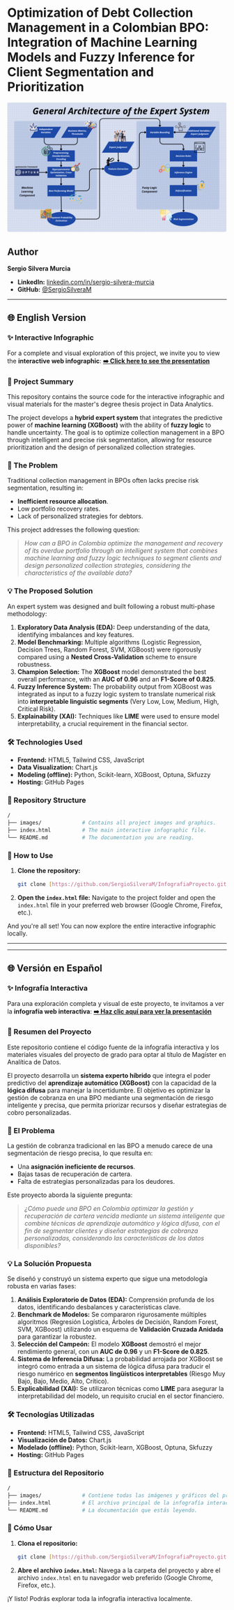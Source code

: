 # Optimization of Debt Collection Management in a Colombian BPO: Integration of Machine Learning Models and Fuzzy Inference for Client Segmentation and Prioritization

![Expert System](https://raw.githubusercontent.com/SergioSilveraM/InfografiaProyecto/main/images/Expert_Sistem.png)

## Author
**Sergio Silvera Murcia**
* **LinkedIn:** [linkedin.com/in/sergio-silvera-murcia](https://www.linkedin.com/in/sergio-silvera-murcia/)
* **GitHub:** [@SergioSilveraM](https://github.com/SergioSilveraM)

---

## 🌐 English Version

### ✨ Interactive Infographic

For a complete and visual exploration of this project, we invite you to view the **interactive web infographic**: 
**[➡️ Click here to see the presentation](https://sergiosilveram.github.io/InfografiaProyecto/)**

### 🚀 Project Summary

This repository contains the source code for the interactive infographic and visual materials for the master's degree thesis project in Data Analytics.

The project develops a **hybrid expert system** that integrates the predictive power of **machine learning (XGBoost)** with the ability of **fuzzy logic** to handle uncertainty. The goal is to optimize collection management in a BPO through intelligent and precise risk segmentation, allowing for resource prioritization and the design of personalized collection strategies.

### 🎯 The Problem

Traditional collection management in BPOs often lacks precise risk segmentation, resulting in:
* **Inefficient resource allocation**.
* Low portfolio recovery rates.
* Lack of personalized strategies for debtors.

This project addresses the following question:
> *How can a BPO in Colombia optimize the management and recovery of its overdue portfolio through an intelligent system that combines machine learning and fuzzy logic techniques to segment clients and design personalized collection strategies, considering the characteristics of the available data?*

### 💡 The Proposed Solution

An expert system was designed and built following a robust multi-phase methodology:

1.  **Exploratory Data Analysis (EDA):** Deep understanding of the data, identifying imbalances and key features.
2.  **Model Benchmarking:** Multiple algorithms (Logistic Regression, Decision Trees, Random Forest, SVM, XGBoost) were rigorously compared using a **Nested Cross-Validation** scheme to ensure robustness.
3.  **Champion Selection:** The **XGBoost** model demonstrated the best overall performance, with an **AUC of 0.96** and an **F1-Score of 0.825**.
4.  **Fuzzy Inference System:** The probability output from XGBoost was integrated as input to a fuzzy logic system to translate numerical risk into **interpretable linguistic segments** (Very Low, Low, Medium, High, Critical Risk).
5.  **Explainability (XAI):** Techniques like **LIME** were used to ensure model interpretability, a crucial requirement in the financial sector.

### 🛠️ Technologies Used

* **Frontend:** HTML5, Tailwind CSS, JavaScript
* **Data Visualization:** Chart.js
* **Modeling (offline):** Python, Scikit-learn, XGBoost, Optuna, Skfuzzy
* **Hosting:** GitHub Pages

### 📂 Repository Structure

```bash
/
├── images/             # Contains all project images and graphics.
├── index.html          # The main interactive infographic file.
└── README.md           # The documentation you are reading.
```

### 🚀 How to Use

1.  **Clone the repository:**
    ```bash
    git clone [https://github.com/SergioSilveraM/InfografiaProyecto.git](https://github.com/SergioSilveraM/InfografiaProyecto.git)
    ```
2.  **Open the `index.html` file:**
    Navigate to the project folder and open the `index.html` file in your preferred web browser (Google Chrome, Firefox, etc.).

And you're all set! You can now explore the entire interactive infographic locally.

---
---

## 🌐 Versión en Español

### ✨ Infografía Interactiva

Para una exploración completa y visual de este proyecto, te invitamos a ver la **infografía web interactiva**: 
**[➡️ Haz clic aquí para ver la presentación](https://sergiosilveram.github.io/InfografiaProyecto/)**

### 🚀 Resumen del Proyecto

Este repositorio contiene el código fuente de la infografía interactiva y los materiales visuales del proyecto de grado para optar al título de Magíster en Analítica de Datos.

El proyecto desarrolla un **sistema experto híbrido** que integra el poder predictivo del **aprendizaje automático (XGBoost)** con la capacidad de la **lógica difusa** para manejar la incertidumbre. El objetivo es optimizar la gestión de cobranza en una BPO mediante una segmentación de riesgo inteligente y precisa, que permita priorizar recursos y diseñar estrategias de cobro personalizadas.

### 🎯 El Problema

La gestión de cobranza tradicional en las BPO a menudo carece de una segmentación de riesgo precisa, lo que resulta en:
* Una **asignación ineficiente de recursos**.
* Bajas tasas de recuperación de cartera.
* Falta de estrategias personalizadas para los deudores.

Este proyecto aborda la siguiente pregunta: 
> *¿Cómo puede una BPO en Colombia optimizar la gestión y recuperación de cartera vencida mediante un sistema inteligente que combine técnicas de aprendizaje automático y lógica difusa, con el fin de segmentar clientes y diseñar estrategias de cobranza personalizadas, considerando las características de los datos disponibles?*

### 💡 La Solución Propuesta

Se diseñó y construyó un sistema experto que sigue una metodología robusta en varias fases:

1.  **Análisis Exploratorio de Datos (EDA):** Comprensión profunda de los datos, identificando desbalances y características clave.
2.  **Benchmark de Modelos:** Se compararon rigurosamente múltiples algoritmos (Regresión Logística, Árboles de Decisión, Random Forest, SVM, XGBoost) utilizando un esquema de **Validación Cruzada Anidada** para garantizar la robustez.
3.  **Selección del Campeón:** El modelo **XGBoost** demostró el mejor rendimiento general, con un **AUC de 0.96** y un **F1-Score de 0.825**.
4.  **Sistema de Inferencia Difusa:** La probabilidad arrojada por XGBoost se integró como entrada a un sistema de lógica difusa para traducir el riesgo numérico en **segmentos lingüísticos interpretables** (Riesgo Muy Bajo, Bajo, Medio, Alto, Crítico).
5.  **Explicabilidad (XAI):** Se utilizaron técnicas como **LIME** para asegurar la interpretabilidad del modelo, un requisito crucial en el sector financiero.

### 🛠️ Tecnologías Utilizadas

* **Frontend:** HTML5, Tailwind CSS, JavaScript
* **Visualización de Datos:** Chart.js
* **Modelado (offline):** Python, Scikit-learn, XGBoost, Optuna, Skfuzzy
* **Hosting:** GitHub Pages

### 📂 Estructura del Repositorio

```bash
/
├── images/             # Contiene todas las imágenes y gráficos del proyecto.
├── index.html          # El archivo principal de la infografía interactiva.
└── README.md           # La documentación que estás leyendo.
```

### 🚀 Cómo Usar

1.  **Clona el repositorio:**
    ```bash
    git clone [https://github.com/SergioSilveraM/InfografiaProyecto.git](https://github.com/SergioSilveraM/InfografiaProyecto.git)
    ```
2.  **Abre el archivo `index.html`:**
    Navega a la carpeta del proyecto y abre el archivo `index.html` en tu navegador web preferido (Google Chrome, Firefox, etc.).

¡Y listo! Podrás explorar toda la infografía interactiva localmente.
